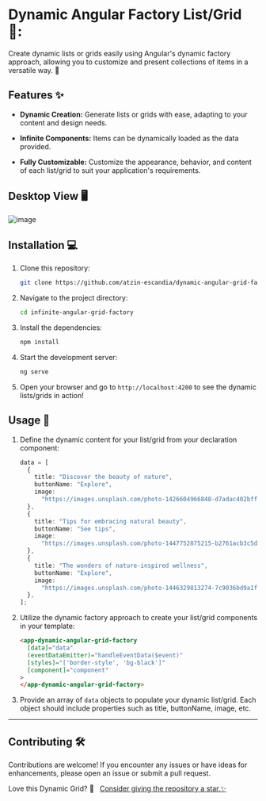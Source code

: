 # Dynamic Angular Factory List/Grid 🧮:

Create dynamic lists or grids easily using Angular's dynamic factory approach, allowing you to customize and present collections of items in a versatile way. 🎉

## Features :sparkles:

- **Dynamic Creation:** Generate lists or grids with ease, adapting to your content and design needs.

- **Infinite Components:** Items can be dynamically loaded as the data provided.

- **Fully Customizable:** Customize the appearance, behavior, and content of each list/grid to suit your application's requirements.

## Desktop View :desktop_computer:

![image](https://github.com/atzin-escandia/dynamic-angular-grid-factory/assets/77510953/9cfdf140-d5b7-44d2-b4c3-3675b0e205fe)

## Installation :computer:

1. Clone this repository:

   ```bash
   git clone https://github.com/atzin-escandia/dynamic-angular-grid-factory.git
   ```

2. Navigate to the project directory:

   ```bash
   cd infinite-angular-grid-factory
   ```

3. Install the dependencies:

   ```bash
   npm install
   ```

4. Start the development server:

   ```bash
   ng serve
   ```

5. Open your browser and go to `http://localhost:4200` to see the dynamic lists/grids in action!

## Usage :rocket:

1. Define the dynamic content for your list/grid from your declaration component:

   ```typescript
   data = [
     {
       title: "Discover the beauty of nature",
       buttonName: "Explore",
       image:
         "https://images.unsplash.com/photo-1426604966848-d7adac402bff?ixlib=rb-4.0.3&ixid=M3wxMjA3fDB8MHxwaG90by1wYWdlfHx8fGVufDB8fHx8fA%3D%3D&auto=format&fit=crop&w=1470&q=80",
     },
     {
       title: "Tips for embracing natural beauty",
       buttonName: "See tips",
       image:
         "https://images.unsplash.com/photo-1447752875215-b2761acb3c5d?ixlib=rb-4.0.3&ixid=M3wxMjA3fDB8MHxwaG90by1wYWdlfHx8fGVufDB8fHx8fA%3D%3D&auto=format&fit=crop&w=1470&q=80",
     },
     {
       title: "The wonders of nature-inspired wellness",
       buttonName: "Explore",
       image:
         "https://images.unsplash.com/photo-1446329813274-7c9036bd9a1f?ixlib=rb-4.0.3&ixid=M3wxMjA3fDB8MHxwaG90by1wYWdlfHx8fGVufDB8fHx8fA%3D%3D&auto=format&fit=crop&w=1470&q=80",
     },
   ];
   ```

2. Utilize the dynamic factory approach to create your list/grid components in your template:

   ```html
   <app-dynamic-angular-grid-factory
     [data]="data"
     (eventDataEmitter)="handleEventData($event)"
     [styles]="['border-style', 'bg-black']"
     [component]="component"
   >
   </app-dynamic-angular-grid-factory>
   ```

3. Provide an array of `data` objects to populate your dynamic list/grid. Each object should include properties such as title, buttonName, image, etc.

---

## Contributing :hammer_and_wrench:

Contributions are welcome! If you encounter any issues or have ideas for enhancements, please open an issue or submit a pull request.

Love this Dynamic Grid? 🌱 &nbsp;
<a href="https://github.com/atzin-escandia" target="_blank" rel="noopener">
Consider giving the repository a star.✨
</a>
